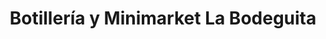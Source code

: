 ---
title: "Botillería y Minimarket La Bodeguita"
url: /antofagasta/botilleria-y-minimarket-la-bodeguita/
shop: alcohol
---